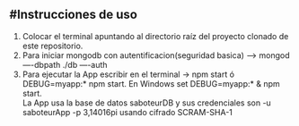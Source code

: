 #Instrucciones de uso
---
1. Colocar el terminal apuntando al directorio raíz del proyecto clonado de este repositorio.
2. Para iniciar mongodb con autentificacion(seguridad basica) —> mongod —-dbpath ./db —-auth
3. Para ejecutar la App escribir en el terminal -> npm start ó DEBUG=myapp:* npm start. En Windows set DEBUG=myapp:* & npm start.	
La App usa la base de datos saboteurDB y sus credenciales son -u saboteurApp -p 3,14016pi usando cifrado SCRAM-SHA-1
